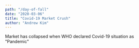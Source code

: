 ```yaml
---
path: "/day-of-fall"
date: "2020-03-06"
title: "Covid-19 Market Crush"
author: "Andrew Kim"
---
```


Market has collapsed when WHO declared Covid-19 situation as "Pandemic"
